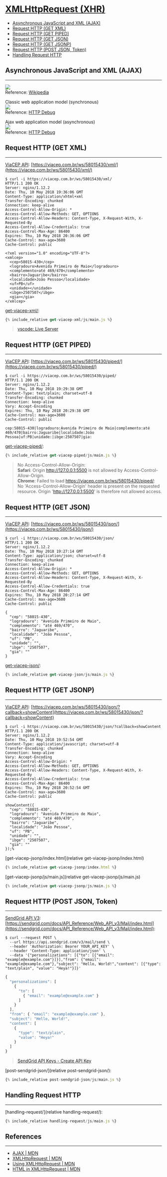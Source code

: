 # [XMLHttpRequest (XHR)](https://developer.mozilla.org/en-US/docs/Web/API/XMLHttpRequest)

* [Asynchronous JavaScript and XML (AJAX)](#asynchronous-javaScript-and-xml-ajax)
* [Request HTTP (GET XML)](#request-http-get-xml)
* [Request HTTP (GET PIPED)](#request-http-get-piped)
* [Request HTTP (GET JSON)](#request-http-get-json)
* [Request HTTP (GET JSONP)](#request-http-get-jsonp)
* [Request HTTP (POST JSON, Token)](#request-http-post-json-token)
* [Handling Request HTTP](#handling-request-http)

## Asynchronous JavaScript and XML (AJAX)
---

![](https://upload.wikimedia.org/wikipedia/commons/0/0b/Ajax-vergleich-en.svg)<br>
Reference: [Wikipedia](https://en.wikipedia.org/wiki/Ajax_(programming))

Classic web application model (synchronous)<br>
![](http://www.httpdebugger.com/upload/images/classic_model.jpg)<br>
Reference: [HTTP Debug](http://www.httpdebugger.com/articles/introduction_of_ajax.html)

Ajax web application model (asynchronous)<br>
![](http://www.httpdebugger.com/upload/images/async_model.jpg)<br>
Reference: [HTTP Debug](http://www.httpdebugger.com/articles/introduction_of_ajax.html)

## Request HTTP (GET XML)
---

[ViaCEP API](https://viacep.com.br/): [https://viacep.com.br/ws/58015430/xml/](https://viacep.com.br/ws/58015430/xml/)
```
$ curl -i https://viacep.com.br/ws/58015430/xml/
HTTP/1.1 200 OK
Server: nginx/1.12.2
Date: Thu, 10 May 2018 19:36:06 GMT
Content-Type: application/xhtml+xml
Transfer-Encoding: chunked
Connection: keep-alive
Access-Control-Allow-Origin: *
Access-Control-Allow-Methods: GET, OPTIONS
Access-Control-Allow-Headers: Content-Type, X-Request-With, X-Requested-By
Access-Control-Allow-Credentials: true
Access-Control-Max-Age: 86400
Expires: Thu, 10 May 2018 20:36:06 GMT
Cache-Control: max-age=3600
Cache-Control: public

<?xml version="1.0" encoding="UTF-8"?>
<xmlcep>
  <cep>58015-430</cep>
  <logradouro>Avenida Primeiro de Maio</logradouro>
  <complemento>até 469/470</complemento>
  <bairro>Jaguaribe</bairro>
  <localidade>João Pessoa</localidade>
  <uf>PB</uf>
  <unidade></unidade>
  <ibge>2507507</ibge>
  <gia></gia>
</xmlcep>
```

[get-viacep-xml/](get-viacep-xml/):
```js
{% include_relative get-viacep-xml/js/main.js %}
```

> [vscode: Live Server](https://marketplace.visualstudio.com/items?itemName=ritwickdey.LiveServer)

## Request HTTP (GET PIPED)
---

[ViaCEP API](https://viacep.com.br/): [https://viacep.com.br/ws/58015430/piped/](https://viacep.com.br/ws/58015430/piped/)
```
$ curl -i https://viacep.com.br/ws/58015430/piped/
HTTP/1.1 200 OK
Server: nginx/1.12.2
Date: Thu, 10 May 2018 19:29:38 GMT
Content-Type: text/plain; charset=utf-8
Transfer-Encoding: chunked
Connection: keep-alive
Vary: Accept-Encoding
Expires: Thu, 10 May 2018 20:29:38 GMT
Cache-Control: max-age=3600
Cache-Control: public

cep:58015-430|logradouro:Avenida Primeiro de Maio|complemento:até 469/470|bairro:Jaguaribe|localidade:João Pessoa|uf:PB|unidade:|ibge:2507507|gia:
```

[get-viacep-piped/](get-viacep-piped/):
```js
{% include_relative get-viacep-piped/js/main.js %}
```

> No Access-Control-Allow-Origin:<br>
> <b>Safari</b>: Origin http://127.0.0.1:5500 is not allowed by Access-Control-Allow-Origin.<br>
> <b>Chrome</b>: Failed to load https://viacep.com.br/ws/58015430/piped/: No 'Access-Control-Allow-Origin' header is present on the requested resource. Origin 'http://127.0.0.1:5500' is therefore not allowed access.

## Request HTTP (GET JSON)
---

[ViaCEP API](https://viacep.com.br/): [https://viacep.com.br/ws/58015430/json/](https://viacep.com.br/ws/58015430/json/)
```
$ curl -i https://viacep.com.br/ws/58015430/json/
HTTP/1.1 200 OK
Server: nginx/1.12.2
Date: Thu, 10 May 2018 19:27:14 GMT
Content-Type: application/json; charset=utf-8
Transfer-Encoding: chunked
Connection: keep-alive
Access-Control-Allow-Origin: *
Access-Control-Allow-Methods: GET, OPTIONS
Access-Control-Allow-Headers: Content-Type, X-Request-With, X-Requested-By
Access-Control-Allow-Credentials: true
Access-Control-Max-Age: 86400
Expires: Thu, 10 May 2018 20:27:14 GMT
Cache-Control: max-age=3600
Cache-Control: public

{
  "cep": "58015-430",
  "logradouro": "Avenida Primeiro de Maio",
  "complemento": "até 469/470",
  "bairro": "Jaguaribe",
  "localidade": "João Pessoa",
  "uf": "PB",
  "unidade": "",
  "ibge": "2507507",
  "gia": ""
}
```

[get-viacep-json/](get-viacep-json/):
```js
{% include_relative get-viacep-json/js/main.js %}
```

## Request HTTP (GET JSONP)
---

[ViaCEP API](https://viacep.com.br/): [https://viacep.com.br/ws/58015430/json/?callback=showContent](https://viacep.com.br/ws/58015430/json/?callback=showContent)
```
$ curl -i https://viacep.com.br/ws/58015430/json/?callback=showContent
HTTP/1.1 200 OK
Server: nginx/1.12.2
Date: Thu, 10 May 2018 19:52:54 GMT
Content-Type: application/javascript; charset=utf-8
Transfer-Encoding: chunked
Connection: keep-alive
Vary: Accept-Encoding
Access-Control-Allow-Origin: *
Access-Control-Allow-Methods: GET, OPTIONS
Access-Control-Allow-Headers: Content-Type, X-Request-With, X-Requested-By
Access-Control-Allow-Credentials: true
Access-Control-Max-Age: 86400
Expires: Thu, 10 May 2018 20:52:54 GMT
Cache-Control: max-age=3600
Cache-Control: public

showContent({
  "cep": "58015-430",
  "logradouro": "Avenida Primeiro de Maio",
  "complemento": "até 469/470",
  "bairro": "Jaguaribe",
  "localidade": "João Pessoa",
  "uf": "PB",
  "unidade": "",
  "ibge": "2507507",
  "gia": ""
});%
```

[get-viacep-jsonp/index.html](relative get-viacep-jsonp/index.html)
```js
{% include_relative get-viacep-jsonp/index.html %}
```

[get-viacep-jsonp/js/main.js](relative get-viacep-jsonp/js/main.js)
```js
{% include_relative get-viacep-jsonp/js/main.js %}
```

## Request HTTP (POST JSON, Token)
---

[SendGrid API V3](https://sendgrid.com/docs/API_Reference/Web_API_v3/index.html): [https://sendgrid.com/docs/API_Reference/Web_API_v3/Mail/index.html](https://sendgrid.com/docs/API_Reference/Web_API_v3/Mail/index.html):
```
$ curl --request POST \
  --url https://api.sendgrid.com/v3/mail/send \
  --header 'Authorization: Bearer YOUR_API_KEY' \
  --header 'Content-Type: application/json' \
  --data '{"personalizations": [{"to": [{"email": "example@example.com"}]}],"from": {"email": "example@example.com"},"subject": "Hello, World!","content": [{"type": "text/plain", "value": "Heya!"}]}'
```

```js
{
  "personalizations": [
    {
      "to": [
        { "email": "example@example.com" }
      ]
    }
  ],
  "from": { "email": "example@example.com" },
  "subject": "Hello, World!",
  "content": [
    {
      "type": "text/plain",
      "value": "Heya!"
    }
  ]
}
```

> [SendGrid API Keys - Create API Key](https://app.sendgrid.com/settings/api_keys)

[post-sendgrid-json/](relative post-sendgrid-json/):
```js
{% include_relative post-sendgrid-json/js/main.js %}
```

## Handling Request HTTP
---

[handling-request/](relative handling-request/):
```js
{% include_relative handling-request/js/main.js %}
```

## References
---

* [AJAX \| MDN](https://developer.mozilla.org/en-US/docs/Web/Guide/AJAX)
* [XMLHttpRequest \| MDN](https://developer.mozilla.org/en-US/docs/Web/API/XMLHttpRequest)
* [Using XMLHttpRequest \| MDN](https://developer.mozilla.org/en-US/docs/Web/API/XMLHttpRequest/Using_XMLHttpRequest)
* [HTML in XMLHttpRequest \| MDN](https://developer.mozilla.org/en-US/docs/Web/API/XMLHttpRequest/HTML_in_XMLHttpRequest)